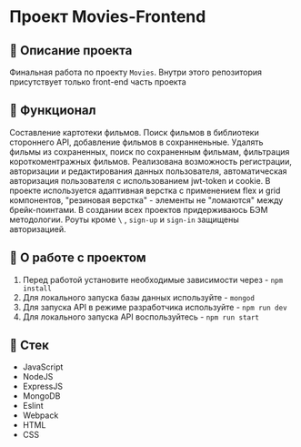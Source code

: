 # Проект Movies-Frontend

## :page_with_curl: Описание проекта

Финальная работа по проекту `Movies`. Внутри этого репозитория присутствует только front-end часть проекта

## :book: Функционал

Составление картотеки фильмов.
Поиск фильмов в библиотеки стороннего API, добавление фильмов в сохранненьные. Удалять фильмы из сохраненных, поиск по сохраненным фильмам, фильтрация короткоментражных фильмов.
Реализована возможность регистрации, авторизации и редактирования данных пользователя, автоматическая авторизация пользователя с использованием jwt-token и cookie.
В проекте используется адаптивная верстка с применением flex и grid компонентов, "резиновая верстка" - элементы не "ломаются" между брейк-поинтами.
В создании всех проектов придерживаюсь БЭМ методологии.
Роуты кроме `\` , `sign-up` и `sign-in` защищены авторизацией.

## :wrench: О работе с проектом

1. Перед работой установите необходимые зависимости через - `npm install`
2. Для локального запуска базы данных используйте - `mongod`
3. Для запуска API в режиме разработчика используйте - `npm run dev`
4. Для локального запуска API воспользуйтесь - `npm run start`

## :bookmark_tabs: Стек

- JavaScript
- NodeJS
- ExpressJS
- MongoDB
- Eslint
- Webpack
- HTML
- CSS
